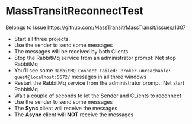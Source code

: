 # MassTransitReconnectTest

Belongs to Issue https://github.com/MassTransit/MassTransit/issues/1307

* Start all three projects.
* Use the sender to send some messages
* The messages will be received by both Clients
* Stop the RabbitMq service from an administrator prompt: Net stop RabbitMq
* You'll see some `RabbitMQ Connect Failed: Broker unreachable: guest@localhost:5672/` messages in all three windows
* Restart the RabbitMq service from the administrator prompt: Net start RabbitMq
* Wait a couple of seconds to let the Sender and CLients to reconnect
* Use the sender to send some messages
* The **Sync** client will receive the messages
* The **Async** client will **NOT** receive the messages

